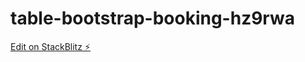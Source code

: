 # table-bootstrap-booking-hz9rwa

[Edit on StackBlitz ⚡️](https://stackblitz.com/edit/table-bootstrap-booking-hz9rwa)